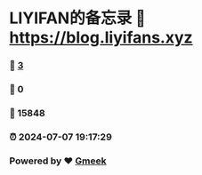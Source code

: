 # LIYIFAN的备忘录 :link: https://blog.liyifans.xyz 
### :page_facing_up: [3](https://blog.liyifans.xyz/tag.html) 
### :speech_balloon: 0 
### :hibiscus: 15848 
### :alarm_clock: 2024-07-07 19:17:29 
### Powered by :heart: [Gmeek](https://github.com/Meekdai/Gmeek)
